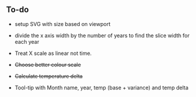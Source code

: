## To-do
- setup SVG with size based on viewport

- divide the x axis width by the number of years to find the slice width for each year

- Treat X scale as linear not time.

- ~~Choose better colour scale~~
- ~~Calculate temperature delta~~
- Tool-tip with Month name, year, temp (base + variance) and temp delta
